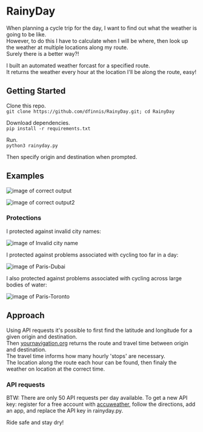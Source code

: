# RainyDay

When planning a cycle trip for the day, I want to find out what the weather is going to be like.
<br />
However, to do this I have to calculate when I will be where, then look up the weather at multiple locations along my route.
<br />
Surely there is a better way?!

I built an automated weather forcast for a specified route.
<br />
It returns the weather every hour at the location I'll be along the route, easy!

## Getting Started

Clone this repo.
<br>
```git clone https://github.com/dfinnis/RainyDay.git; cd RainyDay```

Download dependencies.
<br>
```pip install -r requirements.txt```

Run.
<br>
```python3 rainyday.py```

Then specify origin and destination when prompted.


## Examples

![image of correct output](./images/Paris-Rouen.png)

![image of correct output2](./images/Evreux-Paris.png)

### Protections

I protected against invalid city names:

![image of Invalid city name](./images/Invalidcityname.png)

I protected against problems associated with cycling too far in a day:

![image of Paris-Dubai](./images/Paris-Dubai,toofar.png)

I also protected against problems associated with cycling across large bodies of water:

![image of Paris-Toronto](./images/Paris-Toronto,acrosssea.png)


## Approach

Using API requests it's possible to first find the latitude and longitude for a given origin and destination.
<br />
Then [yournavigation.org](http://yournavigation.org) returns the route and travel time between origin and destination.
<br />
The travel time informs how many hourly 'stops' are necessary.
<br />
The location along the route each hour can be found, then finaly the weather on location at the correct time.


### API requests

BTW: There are only 50 API requests per day available. To get a new API key: register for a free account with [accuweather](https://developer.accuweather.com/), follow the directions, add an app, and replace the API key in rainyday.py.

Ride safe and stay dry!
